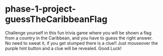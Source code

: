 # phase-1-project-guessTheCaribbeanFlag
Challenge yourself in this fun trivia game where you will be shown a flag from a country in the Caribbean, and you have to guess the right answer. No need to sweat it, if you get stumped there is a clue!! Just mouseover the purple hint button and a clue will be revealed.
Good Luck!

